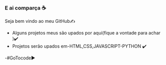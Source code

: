 ### E ai comparça ☕️
Seja bem vindo ao meu GitHub✍️

- Alguns projetos meus são upados por aqui(fique a vontade para achar )✔️
 - Projetos serão upados em-HTML,CSS,JAVASCRIPT-PYTHON ✔️

-#GoTocode▶️

<!--
**invitaman/invitaman** is a ✨ _special_ ✨ repository because its `README.md` (this file) appears on your GitHub profile.

Here are some ideas to get you started:

- 🔭 I’m currently working on ...
- 🌱 I’m currently learning ...
- 👯 I’m looking to collaborate on ...
- 🤔 I’m looking for help with ...
- 💬 Ask me about ...
- 📫 How to reach me: ...
- 😄 Pronouns: ...
- ⚡ Fun fact: ...
-->

